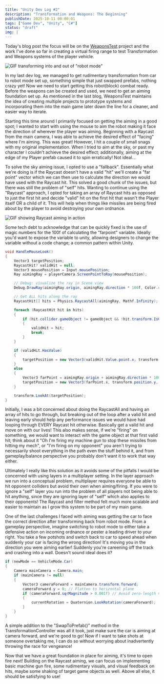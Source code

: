 ```yaml
---
title: "Unity Dev Log #2"
description: "Transformation and Weapons: The Beginning"
publishDate: 2025-10-11 00:00:01
tags: ["Game Dev", "Unity", "C#"]
status: "draft"
img: |
---
```


Today's blog post the focus will be on the [WeaponsTest](/work/unity/weaponstest) project and the work I've done so far in creating a virtual firing range to test Transformation and Weapons systems of the player vehicle.

![GIF transforming into and out of "robot mode"](/assets/UnityDevLog-1/WeaponsTestTransform.gif)

In my last dev log, we managed to get rudimentary transformation from car to robot mode set up, something simple that just swapped prefabs, nothing crazy yet! Now we need to start getting this robot(block) combat ready. Before the weapons can be created and used, we need to get an aiming foundation set up. As mentioned in the last blog, WeaponsTest maintains the idea of creating multiple projects to prototype systems and incorporating them into the main game later down the line for a cleaner, and easier way to iterate.

Starting this time around I primarily focused on getting the aiming in a good spot; I wanted to start with using the mouse to aim the robot making it face the direction of wherever the player was aiming. Beginning with a Raycast from the main camera, I was able to achieve the desired effect of "facing" where I'm aiming. This was great! However, I hit a couple of small snags with my original implementation. When I tried to aim at the sky, or past my character I couldn't achieve the desired effect; additionally, aiming at the edge of my Player prefab caused it to spin erratically! Not ideal...

To solve the sky aiming issue, I opted to use a "fallback". Essentially what we're doing is if the Raycast doesn't have a valid "hit" we'll create a "far point" vector which we can then use to calculate the direction we would have used with the Raycast hit. This solved a good chunk of the issues, but there was still the problem of "self" hits. Wanting to continue using the "Raycast" approach, I opted for taking an array of Raycast hits as opposed to just the first hit and decide "valid" hit on the first hit that wasn't the Player itself OR a child of it. This will help when things like missiles are being fired about by the player to avoid destroying your own ordnance.

![GIF showing Raycast aiming in action](/assets/UnityDevLog-2/WeaponsTestAiming.gif)

Some tech debt to acknowledge that can be quickly fixed is the use of magic numbers for the 100f of calculating the "farpoint" variable. Ideally you'd want to expose the variable to unity, allowing designers to change the variable without a code change; a common pattern within Unity.

```csharp
void HandleMouseLook()
{
    Vector3 targetPosition;
    RaycastHit? validHit = null;
    Vector3 mousePosition = Input.mousePosition;
    Ray aimingRay = playerCamera.ScreenPointToRay(mousePosition);

    // Debug: visualize the ray in Scene view
    Debug.DrawRay(aimingRay.origin, aimingRay.direction * 100f, Color.red);

    // Get ALL hits along the ray
    RaycastHit[] hits = Physics.RaycastAll(aimingRay, Mathf.Infinity);

    foreach (RaycastHit hit in hits)
    {
        if (hit.collider.gameObject != gameObject && !hit.transform.IsChildOf(transform))
        {
            validHit = hit;
            break;
        }
    }

    if (validHit.HasValue)
    {
        targetPosition = new Vector3(validHit.Value.point.x, transform.position.y, validHit.Value.point.z);
    }
    else
    {
        Vector3 farPoint = aimingRay.origin + aimingRay.direction * 100f;
        targetPosition = new Vector3(farPoint.x, transform.position.y, farPoint.z);
    }

    transform.LookAt(targetPosition);
}
```

Initially, I was a bit concerned about doing the RaycastAll and having an array of hits to go through, but breaking out of the loop after a valid hit and leaving early should help any performance issues we would have had looping through EVERY Raycast hit otherwise. Basically get a valid hit and move on with our lives! This also makes sense, if we're "firing" on something, we would want to interact with the game object at that first valid hit; think about it "Oh I'm firing my machine gun to stop these missiles from hitting my mech", or "I'm firing on my opponent" you aren't trying to necessarily shoot everything in the path even the stuff behind it, and from gameplay/balance perspective you probably don't want it to work that way either. 

Ultimately I really like this solution as it avoids some of the pitfalls I would be concerned with using layers in a multiplayer setting. In the layer approach we run into a conceptual problem, multiplayer requires everyone be able to hit opponent colliders but avoid their own when aiming/firing. If you were to ignore a "self" layer you run into the problem of all players not being able to hit anything, since they are ignoring layer of "self" which also applies to their opponents! The Raycast and filter method felt much more scalable and easier to maintain as I grow this system to be part of my main game.

One of the last challenges I faced with aiming was getting the car to face the correct direction after transforming back from robot mode. From a gameplay perspective, imagine switching to robot mode to either take a defensive action on incoming ordnance or pester a leading driver to your right. You take a few potshots and switch back to car to speed ahead when suddenly your car is facing the wrong direction! It's moving you in the direction you were aiming earlier! Suddenly you're careening off the track and crashing into a wall. Doesn't sound ideal does it?

```csharp
if (newMode == VehicleMode.Car)
{
    Camera mainCamera = Camera.main;
    if (mainCamera != null)
    {
        Vector3 cameraForward = mainCamera.transform.forward;
        cameraForward.y = 0; // Flatten to horizontal plane
        if (cameraForward.sqrMagnitude > 0.001f) // Avoid zero-length vector
        {
            currentRotation = Quaternion.LookRotation(cameraForward);
        }
    }
}
```

A simple addition to the "SwapToPrefab()" method in the TransformationController was all it took, just make sure the car is aiming at camera forward, and we're good to go! Now if I want to take shots at someone overtaking me, I can do so without worrying about inadvertently throwing the race for vengeance!

Now that we have a great foundation in place for aiming, it's time to open fire next! Building on the Raycast aiming, we can focus on implementing basic machine gun fire, some rudimentary visuals, and visual feedback on hits, maybe some shaking of target game objects as well. Above all else, it should be satisfying to use!